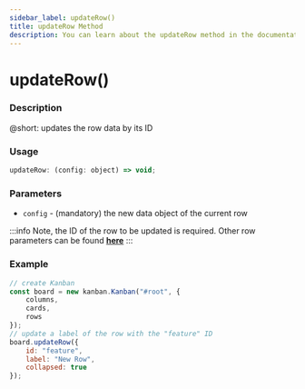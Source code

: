 ```yaml
---
sidebar_label: updateRow()
title: updateRow Method
description: You can learn about the updateRow method in the documentation of the DHTMLX JavaScript Kanban library. Browse developer guides and API reference, try out code examples and live demos, and download a free 30-day evaluation version of DHTMLX Kanban.
---
```


# updateRow()

### Description

@short: updates the row data by its ID

### Usage

~~~jsx {}
updateRow: (config: object) => void;
~~~

### Parameters

- `config` - (mandatory) the new data object of the current row 

:::info
Note, the ID of the row to be updated is required. Other row parameters can be found [**here**](api/config/js_kanban_rows_config.md)
:::

### Example

~~~jsx {8-12}
// create Kanban
const board = new kanban.Kanban("#root", {
	columns,
	cards,
	rows
});
// update a label of the row with the "feature" ID
board.updateRow({
	id: "feature",
	label: "New Row",
	collapsed: true
});
~~~
